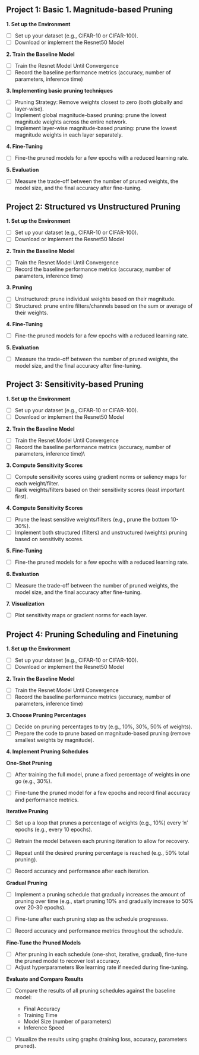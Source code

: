 ## Project 1: Basic 1. Magnitude-based Pruning
  **1. Set up the Environment**
  - [ ] Set up your dataset (e.g., CIFAR-10 or CIFAR-100).
  - [ ] Download or implement the Resnet50 Model
        
  **2. Train the Baseline Model**
  - [ ] Train the Resnet Model Until Convergence
  - [ ] Record the baseline performance metrics (accuracy, number of parameters, inference time)

  **3. Implementing basic pruning techniques**
  - [ ] Pruning Strategy: Remove weights closest to zero (both globally and layer-wise).
  - [ ] Implement global magnitude-based pruning: prune the lowest magnitude weights across the entire network.
  - [ ] Implement layer-wise magnitude-based pruning: prune the lowest magnitude weights in each layer separately.
        
 **4. Fine-Tuning** 
  - [ ] Fine-the pruned models for a few epochs with a reduced learning rate.

 **5. Evaluation**
  - [ ] Measure the trade-off between the number of pruned weights, the model size, and the final accuracy after fine-tuning.


## Project 2: Structured vs Unstructured Pruning 
  **1. Set up the Environment**
  - [ ] Set up your dataset (e.g., CIFAR-10 or CIFAR-100).
  - [ ] Download or implement the Resnet50 Model
        
 **2. Train the Baseline Model**
  - [ ] Train the Resnet Model Until Convergence
  - [ ] Record the baseline performance metrics (accuracy, number of parameters, inference time)

 **3. Pruning**
  - [ ] Unstructured: prune individual weights based on their magnitude.
  - [ ] Structured: prune entire filters/channels based on the sum or average of their weights.

 **4. Fine-Tuning** 
  - [ ] Fine-the pruned models for a few epochs with a reduced learning rate.

 **5. Evaluation**
 - [ ] Measure the trade-off between the number of pruned weights, the model size, and the final accuracy after fine-tuning.


## Project 3: Sensitivity-based Pruning
  **1. Set up the Environment**
  - [ ] Set up your dataset (e.g., CIFAR-10 or CIFAR-100).
  - [ ] Download or implement the Resnet50 Model
        
  **2. Train the Baseline Model**
  - [ ] Train the Resnet Model Until Convergence
  - [ ] Record the baseline performance metrics (accuracy, number of parameters, inference time)\

  **3. Compute Sensitivity Scores**
  - [ ] Compute sensitivity scores using gradient norms or saliency maps for each weight/filter.
  - [ ] Rank weights/filters based on their sensitivity scores (least important first).

  **4. Compute Sensitivity Scores**
  - [ ] Prune the least sensitive weights/filters (e.g., prune the bottom 10-30%).
  - [ ] Implement both structured (filters) and unstructured (weights) pruning based on sensitivity scores.
        
  **5. Fine-Tuning** 
  - [ ] Fine-the pruned models for a few epochs with a reduced learning rate.

  **6. Evaluation**
  - [ ] Measure the trade-off between the number of pruned weights, the model size, and the final accuracy after fine-tuning.

 **7. Visualization** 
  - [ ]  Plot sensitivity maps or gradient norms for each layer.


## Project 4: Pruning Scheduling and Finetuning
  **1. Set up the Environment**
  - [ ] Set up your dataset (e.g., CIFAR-10 or CIFAR-100).
  - [ ] Download or implement the Resnet50 Model
        
  **2. Train the Baseline Model**
  - [ ] Train the Resnet Model Until Convergence
  - [ ] Record the baseline performance metrics (accuracy, number of parameters, inference time)

  **3. Choose Pruning Percentages** 
  - [ ] Decide on pruning percentages to try (e.g., 10%, 30%, 50% of weights).
  - [ ] Prepare the code to prune based on magnitude-based pruning (remove smallest weights by magnitude).

  **4. Implement Pruning Schedules** 
  
  **One-Shot Pruning**
  - [ ] After training the full model, prune a fixed percentage of weights in one go (e.g., 30%).
  - [ ] Fine-tune the pruned model for a few epochs and record final accuracy and performance metrics.


**Iterative Pruning**
 - [ ] Set up a loop that prunes a percentage of weights (e.g., 10%) every ‘n’ epochs (e.g., every 10 epochs).
 - [ ] Retrain the model between each pruning iteration to allow for recovery.
 - [ ] Repeat until the desired pruning percentage is reached (e.g., 50% total pruning).
 - [ ] Record accuracy and performance after each iteration.


**Gradual Pruning**
- [ ] Implement a pruning schedule that gradually increases the amount of pruning over time (e.g., start pruning 10% and gradually increase to 50% over 20-30 epochs).
- [ ] Fine-tune after each pruning step as the schedule progresses.
- [ ] Record accuracy and performance metrics throughout the schedule.


**Fine-Tune the Pruned Models**
- [ ] After pruning in each schedule (one-shot, iterative, gradual), fine-tune the pruned model to recover lost accuracy.
- [ ] Adjust hyperparameters like learning rate if needed during fine-tuning.

**Evaluate and Compare Results** 
- [ ] Compare the results of all pruning schedules against the baseline model:
    - Final Accuracy
    - Training Time
    - Model Size (number of parameters)
    - Inference Speed

 - [ ] Visualize the results using graphs (training loss, accuracy, parameters pruned).